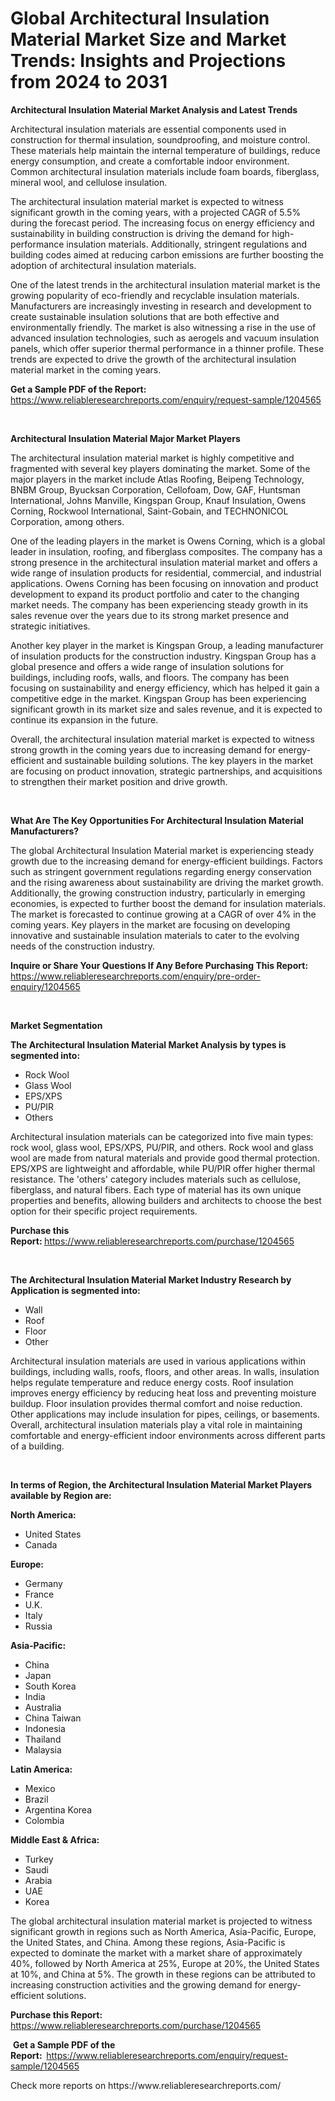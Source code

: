 <p><h1>Global Architectural Insulation Material Market Size and Market Trends: Insights and Projections from 2024 to 2031</h1></p><p><strong>Architectural Insulation Material Market Analysis and Latest Trends</strong></p>
<p><p>Architectural insulation materials are essential components used in construction for thermal insulation, soundproofing, and moisture control. These materials help maintain the internal temperature of buildings, reduce energy consumption, and create a comfortable indoor environment. Common architectural insulation materials include foam boards, fiberglass, mineral wool, and cellulose insulation.</p><p>The architectural insulation material market is expected to witness significant growth in the coming years, with a projected CAGR of 5.5% during the forecast period. The increasing focus on energy efficiency and sustainability in building construction is driving the demand for high-performance insulation materials. Additionally, stringent regulations and building codes aimed at reducing carbon emissions are further boosting the adoption of architectural insulation materials.</p><p>One of the latest trends in the architectural insulation material market is the growing popularity of eco-friendly and recyclable insulation materials. Manufacturers are increasingly investing in research and development to create sustainable insulation solutions that are both effective and environmentally friendly. The market is also witnessing a rise in the use of advanced insulation technologies, such as aerogels and vacuum insulation panels, which offer superior thermal performance in a thinner profile. These trends are expected to drive the growth of the architectural insulation material market in the coming years.</p></p>
<p><strong>Get a Sample PDF of the Report:&nbsp;</strong> <a href="https://www.reliableresearchreports.com/enquiry/request-sample/1204565">https://www.reliableresearchreports.com/enquiry/request-sample/1204565</a></p>
<p>&nbsp;</p>
<p><strong>Architectural Insulation Material Major Market Players</strong></p>
<p><p>The architectural insulation material market is highly competitive and fragmented with several key players dominating the market. Some of the major players in the market include Atlas Roofing, Beipeng Technology, BNBM Group, Byucksan Corporation, Cellofoam, Dow, GAF, Huntsman International, Johns Manville, Kingspan Group, Knauf Insulation, Owens Corning, Rockwool International, Saint-Gobain, and TECHNONICOL Corporation, among others.</p><p>One of the leading players in the market is Owens Corning, which is a global leader in insulation, roofing, and fiberglass composites. The company has a strong presence in the architectural insulation material market and offers a wide range of insulation products for residential, commercial, and industrial applications. Owens Corning has been focusing on innovation and product development to expand its product portfolio and cater to the changing market needs. The company has been experiencing steady growth in its sales revenue over the years due to its strong market presence and strategic initiatives.</p><p>Another key player in the market is Kingspan Group, a leading manufacturer of insulation products for the construction industry. Kingspan Group has a global presence and offers a wide range of insulation solutions for buildings, including roofs, walls, and floors. The company has been focusing on sustainability and energy efficiency, which has helped it gain a competitive edge in the market. Kingspan Group has been experiencing significant growth in its market size and sales revenue, and it is expected to continue its expansion in the future.</p><p>Overall, the architectural insulation material market is expected to witness strong growth in the coming years due to increasing demand for energy-efficient and sustainable building solutions. The key players in the market are focusing on product innovation, strategic partnerships, and acquisitions to strengthen their market position and drive growth.</p></p>
<p>&nbsp;</p>
<p><strong>What Are The Key Opportunities For Architectural Insulation Material Manufacturers?</strong></p>
<p><p>The global Architectural Insulation Material market is experiencing steady growth due to the increasing demand for energy-efficient buildings. Factors such as stringent government regulations regarding energy conservation and the rising awareness about sustainability are driving the market growth. Additionally, the growing construction industry, particularly in emerging economies, is expected to further boost the demand for insulation materials. The market is forecasted to continue growing at a CAGR of over 4% in the coming years. Key players in the market are focusing on developing innovative and sustainable insulation materials to cater to the evolving needs of the construction industry.</p></p>
<p><strong>Inquire or Share Your Questions If Any Before Purchasing This Report:</strong> <a href="https://www.reliableresearchreports.com/enquiry/pre-order-enquiry/1204565">https://www.reliableresearchreports.com/enquiry/pre-order-enquiry/1204565</a></p>
<p>&nbsp;</p>
<p><strong>Market Segmentation</strong></p>
<p><strong>The Architectural Insulation Material Market Analysis by types is segmented into:</strong></p>
<p><ul><li>Rock Wool</li><li>Glass Wool</li><li>EPS/XPS</li><li>PU/PIR</li><li>Others</li></ul></p>
<p><p>Architectural insulation materials can be categorized into five main types: rock wool, glass wool, EPS/XPS, PU/PIR, and others. Rock wool and glass wool are made from natural materials and provide good thermal protection. EPS/XPS are lightweight and affordable, while PU/PIR offer higher thermal resistance. The 'others' category includes materials such as cellulose, fiberglass, and natural fibers. Each type of material has its own unique properties and benefits, allowing builders and architects to choose the best option for their specific project requirements.</p></p>
<p><strong>Purchase this Report:&nbsp;</strong><a href="https://www.reliableresearchreports.com/purchase/1204565">https://www.reliableresearchreports.com/purchase/1204565</a></p>
<p>&nbsp;</p>
<p><strong>The Architectural Insulation Material Market Industry Research by Application is segmented into:</strong></p>
<p><ul><li>Wall</li><li>Roof</li><li>Floor</li><li>Other</li></ul></p>
<p><p>Architectural insulation materials are used in various applications within buildings, including walls, roofs, floors, and other areas. In walls, insulation helps regulate temperature and reduce energy costs. Roof insulation improves energy efficiency by reducing heat loss and preventing moisture buildup. Floor insulation provides thermal comfort and noise reduction. Other applications may include insulation for pipes, ceilings, or basements. Overall, architectural insulation materials play a vital role in maintaining comfortable and energy-efficient indoor environments across different parts of a building.</p></p>
<p>&nbsp;</p>
<p><strong>In terms of Region, the Architectural Insulation Material Market Players available by Region are:</strong></p>
<p>
    <p> <strong> North America: </strong>
        <ul>
            <li>United States</li>
            <li>Canada</li>
        </ul>
        </p> 
    <p> <strong> Europe: </strong>
        <ul>
            <li>Germany</li>
            <li>France</li>
            <li>U.K.</li>
            <li>Italy</li>
            <li>Russia</li>
        </ul>
        </p> 
    <p> <strong> Asia-Pacific: </strong>
        <ul>
            <li>China</li>
            <li>Japan</li>
            <li>South Korea</li>
            <li>India</li>
            <li>Australia</li>
            <li>China Taiwan</li>
            <li>Indonesia</li>
            <li>Thailand</li>
            <li>Malaysia</li>
        </ul>
        </p> 
    <p> <strong> Latin America: </strong>
        <ul>
            <li>Mexico</li>
            <li>Brazil</li>
            <li>Argentina Korea</li>
            <li>Colombia</li>
        </ul>
        </p> 
    <p> <strong> Middle East & Africa: </strong>
        <ul>
            <li>Turkey</li>
            <li>Saudi</li>
            <li>Arabia</li>
            <li>UAE</li>
            <li>Korea</li>
        </ul>
    </p>
    </p>
<p><p>The global architectural insulation material market is projected to witness significant growth in regions such as North America, Asia-Pacific, Europe, the United States, and China. Among these regions, Asia-Pacific is expected to dominate the market with a market share of approximately 40%, followed by North America at 25%, Europe at 20%, the United States at 10%, and China at 5%. The growth in these regions can be attributed to increasing construction activities and the growing demand for energy-efficient solutions.</p></p>
<p><strong>Purchase this Report: </strong><a href="https://www.reliableresearchreports.com/purchase/1204565">https://www.reliableresearchreports.com/purchase/1204565</a></p>
<p>&nbsp;<strong>Get a Sample PDF of the Report:&nbsp;&nbsp;</strong><a href="https://www.reliableresearchreports.com/enquiry/request-sample/1204565">https://www.reliableresearchreports.com/enquiry/request-sample/1204565</a></p>
<p><strong></strong></p>
<p>Check more reports on https://www.reliableresearchreports.com/</p>